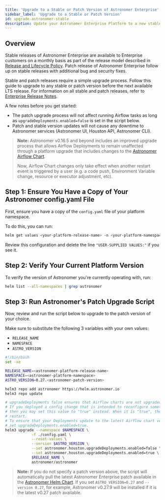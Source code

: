 ```yaml
---
title: 'Upgrade to a Stable or Patch Version of Astronomer Enterprise'
sidebar_label: 'Upgrade to a Stable or Patch Version'
id: upgrade-astronomer-stable
description: Update your Astronomer Enterprise Platform to a new stable or patch version.
---
```


## Overview

Stable releases of Astronomer Enterprise are available to Enterprise customers on a monthly basis as part of the release model described in [Release and Lifecycle Policy](release-lifecycle-policy.md). Patch release of Astronomer Enterprise follow up on stable releases with additional bug and security fixes.

Stable and patch releases require a simple upgrade process. Follow this guide to upgrade to any stable or patch version before the next available LTS release. For information on all stable and patch releases, refer to [Enterprise Release Notes](release-notes.md).

A few notes before you get started:
- The patch upgrade process will not affect running Airflow tasks as long as `upgradeDeployments.enabled=false` is set in the script below.
- Patch and stable version updates will not cause any downtime to Astronomer services (Astronomer UI, Houston API, Astronomer CLI).

> **Note:** Astronomer v0.16.5 and beyond includes an improved upgrade process that allows Airflow Deployments to remain unaffected through a platform upgrade that includes changes to the [Astronomer Airflow Chart](https://github.com/astronomer/airflow-chart).
>
> Now, Airflow Chart changes only take effect when another restart event is triggered by a user (e.g. a code push, Environment Variable change, resource or executor adjustment, etc).

## Step 1: Ensure You Have a Copy of Your Astronomer config.yaml File

First, ensure you have a copy of the `config.yaml` file of your platform namespace.

To do this, you can run:

```sh
helm get values <your-platform-release-name> -n <your-platform-namespace>  > config.yaml
```

Review this configuration and delete the line `"USER-SUPPLIED VALUES:"` if you see it.

## Step 2: Verify Your Current Platform Version

To verify the version of Astronomer you're currently operating with, run:

```sh
helm list --all-namespaces | grep astronomer
```

## Step 3: Run Astronomer's Patch Upgrade Script

Now, review and run the script below to upgrade to the patch version of your choice.

Make sure to substitute the following 3 variables with your own values:

- `RELEASE_NAME`
- `NAMESPACE`
- `ASTRO_VERSION`

```sh
#!/bin/bash
set -xe

RELEASE_NAME=<astronomer-platform-release-name>
NAMESPACE=<astronomer-platform-namespace>
ASTRO_VERSION=0.27.<astronomer-patch-version>

helm3 repo add astronomer https://helm.astronomer.io
helm3 repo update

# upgradeDeployments false ensures that Airflow charts are not upgraded when this script is ran
# If you deployed a config change that is intended to reconfigure something inside Airflow,
# then you may set this value to "true" instead. When it is "true", then each Airflow chart will
# restart.
# To ensure that your Deployments update to the latest Airflow chart version (1.0.7),
# set upgradeDeployments.enabled=true.
helm3 upgrade --namespace $NAMESPACE \
            -f ./config.yaml \
            --reset-values \
            --version $ASTRO_VERSION \
            --set astronomer.houston.upgradeDeployments.enabled=false \
            --set astronomer.houston.upgradeDeployments.enabled=true \
            $RELEASE_NAME \
            astronomer/astronomer
```

> **Note:** If you do not specify a patch version above, the script will automatically pull the latest Astronomer Enterprise patch available in the [Astronomer Helm Chart](https://github.com/astronomer/astronomer/releases). If you set `ASTRO_VERSION=0.27` and `--version 0.27`, for example, Astronomer v0.27.9 will be installed if it is the latest v0.27 patch available.
